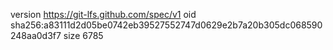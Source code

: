 version https://git-lfs.github.com/spec/v1
oid sha256:a83111d2d05be0742eb39527552747d0629e2b7a20b305dc068590248aa0d3f7
size 6785
